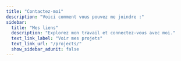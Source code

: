 ```yaml
---
title: "Contactez-moi"
description: "Voici comment vous pouvez me joindre :"
sidebar:
  title: "Mes liens"
  description: "Explorez mon travail et connectez-vous avec moi."
  text_link_label: "Voir mes projets"
  text_link_url: "/projects/"
  show_sidebar_adunit: false
---
```


